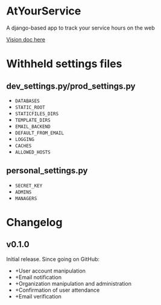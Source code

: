 AtYourService
=============

A django-based app to track your service hours on the web

[Vision doc here](TODO.txt)

Withheld settings files
=======================
dev_settings.py/prod_settings.py
--------------------------------

* `DATABASES`
* `STATIC_ROOT`
* `STATICFILES_DIRS`
* `TEMPLATE_DIRS`
* `EMAIL_BACKEND`
* `DEFAULT_FROM_EMAIL`
* `LOGGING`
* `CACHES`
* `ALLOWED_HOSTS`

personal_settings.py
--------------------

* `SECRET_KEY`
* `ADMINS`
* `MANAGERS`

Changelog
=========

v0.1.0
------
Initial release. Since going on GitHub:

* +User account manipulation
* +Email notification
* +Organization manipulation and administration
* +Confirmation of user attendance
* +Email verification
